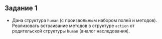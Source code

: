##  Задание 1


- Дана структура `human` (с произвольным набором полей и методов).
  Реализовать встраивание методов в структуре `action` от родительской структуры
  `human` (аналог наследования).